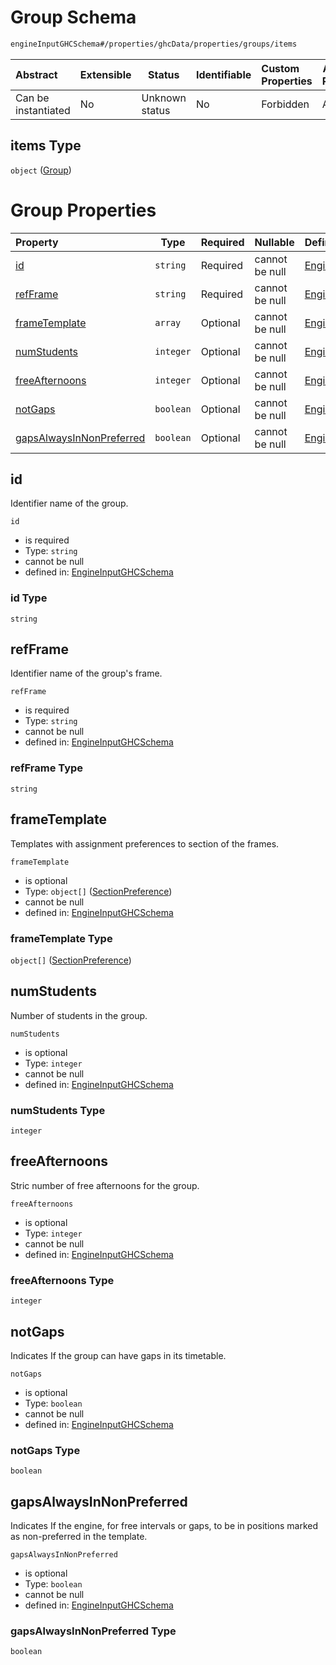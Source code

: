 # Group Schema

```txt
engineInputGHCSchema#/properties/ghcData/properties/groups/items
```




| Abstract            | Extensible | Status         | Identifiable | Custom Properties | Additional Properties | Access Restrictions | Defined In                                                         |
| :------------------ | ---------- | -------------- | ------------ | :---------------- | --------------------- | ------------------- | ------------------------------------------------------------------ |
| Can be instantiated | No         | Unknown status | No           | Forbidden         | Allowed               | none                | [ghc.schema.json\*](../out/ghc.schema.json "open original schema") |

## items Type

`object` ([Group](ghc-properties-ghcdata-properties-groups-group.md))

# Group Properties

| Property                                              | Type      | Required | Nullable       | Defined by                                                                                                                                                                                                           |
| :---------------------------------------------------- | --------- | -------- | -------------- | :------------------------------------------------------------------------------------------------------------------------------------------------------------------------------------------------------------------- |
| [id](#id)                                             | `string`  | Required | cannot be null | [EngineInputGHCSchema](ghc-properties-ghcdata-properties-groups-group-properties-id.md "engineInputGHCSchema#/properties/ghcData/properties/groups/items/properties/id")                                             |
| [refFrame](#refframe)                                 | `string`  | Required | cannot be null | [EngineInputGHCSchema](ghc-properties-ghcdata-properties-groups-group-properties-refframe.md "engineInputGHCSchema#/properties/ghcData/properties/groups/items/properties/refFrame")                                 |
| [frameTemplate](#frametemplate)                       | `array`   | Optional | cannot be null | [EngineInputGHCSchema](ghc-definitions-frametemplate.md "engineInputGHCSchema#/properties/ghcData/properties/groups/items/properties/frameTemplate")                                                                 |
| [numStudents](#numstudents)                           | `integer` | Optional | cannot be null | [EngineInputGHCSchema](ghc-properties-ghcdata-properties-groups-group-properties-numstudents.md "engineInputGHCSchema#/properties/ghcData/properties/groups/items/properties/numStudents")                           |
| [freeAfternoons](#freeafternoons)                     | `integer` | Optional | cannot be null | [EngineInputGHCSchema](ghc-properties-ghcdata-properties-groups-group-properties-freeafternoons.md "engineInputGHCSchema#/properties/ghcData/properties/groups/items/properties/freeAfternoons")                     |
| [notGaps](#notgaps)                                   | `boolean` | Optional | cannot be null | [EngineInputGHCSchema](ghc-properties-ghcdata-properties-groups-group-properties-notgaps.md "engineInputGHCSchema#/properties/ghcData/properties/groups/items/properties/notGaps")                                   |
| [gapsAlwaysInNonPreferred](#gapsalwaysinnonpreferred) | `boolean` | Optional | cannot be null | [EngineInputGHCSchema](ghc-properties-ghcdata-properties-groups-group-properties-gapsalwaysinnonpreferred.md "engineInputGHCSchema#/properties/ghcData/properties/groups/items/properties/gapsAlwaysInNonPreferred") |

## id

Identifier name of the group.


`id`

-   is required
-   Type: `string`
-   cannot be null
-   defined in: [EngineInputGHCSchema](ghc-properties-ghcdata-properties-groups-group-properties-id.md "engineInputGHCSchema#/properties/ghcData/properties/groups/items/properties/id")

### id Type

`string`

## refFrame

Identifier name of the group's frame.


`refFrame`

-   is required
-   Type: `string`
-   cannot be null
-   defined in: [EngineInputGHCSchema](ghc-properties-ghcdata-properties-groups-group-properties-refframe.md "engineInputGHCSchema#/properties/ghcData/properties/groups/items/properties/refFrame")

### refFrame Type

`string`

## frameTemplate

Templates with assignment preferences to section of the frames.


`frameTemplate`

-   is optional
-   Type: `object[]` ([SectionPreference](ghc-definitions-frametemplate-sectionpreference.md))
-   cannot be null
-   defined in: [EngineInputGHCSchema](ghc-definitions-frametemplate.md "engineInputGHCSchema#/properties/ghcData/properties/groups/items/properties/frameTemplate")

### frameTemplate Type

`object[]` ([SectionPreference](ghc-definitions-frametemplate-sectionpreference.md))

## numStudents

Number of students in the group.


`numStudents`

-   is optional
-   Type: `integer`
-   cannot be null
-   defined in: [EngineInputGHCSchema](ghc-properties-ghcdata-properties-groups-group-properties-numstudents.md "engineInputGHCSchema#/properties/ghcData/properties/groups/items/properties/numStudents")

### numStudents Type

`integer`

## freeAfternoons

Stric number of free afternoons for the group.


`freeAfternoons`

-   is optional
-   Type: `integer`
-   cannot be null
-   defined in: [EngineInputGHCSchema](ghc-properties-ghcdata-properties-groups-group-properties-freeafternoons.md "engineInputGHCSchema#/properties/ghcData/properties/groups/items/properties/freeAfternoons")

### freeAfternoons Type

`integer`

## notGaps

Indicates If the group can have gaps in its timetable.


`notGaps`

-   is optional
-   Type: `boolean`
-   cannot be null
-   defined in: [EngineInputGHCSchema](ghc-properties-ghcdata-properties-groups-group-properties-notgaps.md "engineInputGHCSchema#/properties/ghcData/properties/groups/items/properties/notGaps")

### notGaps Type

`boolean`

## gapsAlwaysInNonPreferred

Indicates If the engine, for free intervals or gaps, to be in positions marked as non-preferred in the template.


`gapsAlwaysInNonPreferred`

-   is optional
-   Type: `boolean`
-   cannot be null
-   defined in: [EngineInputGHCSchema](ghc-properties-ghcdata-properties-groups-group-properties-gapsalwaysinnonpreferred.md "engineInputGHCSchema#/properties/ghcData/properties/groups/items/properties/gapsAlwaysInNonPreferred")

### gapsAlwaysInNonPreferred Type

`boolean`
